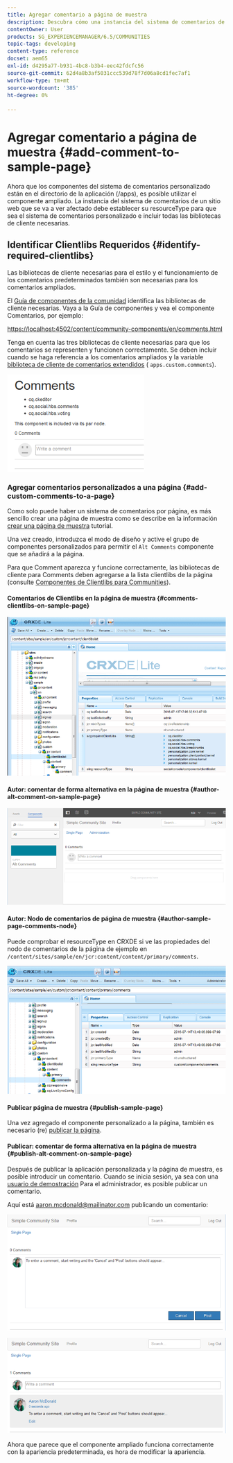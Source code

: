 ```yaml
---
title: Agregar comentario a página de muestra
description: Descubra cómo una instancia del sistema de comentarios de un sitio web debe establecer su resourceType para que sea el sistema de comentarios personalizado e incluir todas las bibliotecas de cliente necesarias.
contentOwner: User
products: SG_EXPERIENCEMANAGER/6.5/COMMUNITIES
topic-tags: developing
content-type: reference
docset: aem65
exl-id: d4295a77-b931-4bc8-b3b4-eec42fdcfc56
source-git-commit: 62d4a8b3af5031ccc539d78f7d06a8cd1fec7af1
workflow-type: tm+mt
source-wordcount: '385'
ht-degree: 0%

---
```


# Agregar comentario a página de muestra  {#add-comment-to-sample-page}

Ahora que los componentes del sistema de comentarios personalizado están en el directorio de la aplicación (/apps), es posible utilizar el componente ampliado. La instancia del sistema de comentarios de un sitio web que se va a ver afectado debe establecer su resourceType para que sea el sistema de comentarios personalizado e incluir todas las bibliotecas de cliente necesarias.

## Identificar Clientlibs Requeridos {#identify-required-clientlibs}

Las bibliotecas de cliente necesarias para el estilo y el funcionamiento de los comentarios predeterminados también son necesarias para los comentarios ampliados.

El [Guía de componentes de la comunidad](/help/communities/components-guide.md) identifica las bibliotecas de cliente necesarias. Vaya a la Guía de componentes y vea el componente Comentarios, por ejemplo:

[https://localhost:4502/content/community-components/en/comments.html](https://localhost:4502/content/community-components/en/comments.html)

Tenga en cuenta las tres bibliotecas de cliente necesarias para que los comentarios se representen y funcionen correctamente. Se deben incluir cuando se haga referencia a los comentarios ampliados y la variable [biblioteca de cliente de comentarios extendidos](/help/communities/extend-create-components.md#create-a-client-library-folder) ( `apps.custom.comments`).

![comments-component1](assets/comments-component1.png)

### Agregar comentarios personalizados a una página {#add-custom-comments-to-a-page}

Como solo puede haber un sistema de comentarios por página, es más sencillo crear una página de muestra como se describe en la información [crear una página de muestra](/help/communities/create-sample-page.md) tutorial.

Una vez creado, introduzca el modo de diseño y active el grupo de componentes personalizados para permitir el `Alt Comments` componente que se añadirá a la página.

Para que Comment aparezca y funcione correctamente, las bibliotecas de cliente para Comments deben agregarse a la lista clientlibs de la página (consulte [Componentes de Clientlibs para Communities](/help/communities/clientlibs.md)).

#### Comentarios de Clientlibs en la página de muestra {#comments-clientlibs-on-sample-page}

![comments-clientlibs-crxde](assets/comments-clientlibs-crxde.png)

#### Autor: comentar de forma alternativa en la página de muestra {#author-alt-comment-on-sample-page}

![alt-comment](assets/alt-comment.png)

#### Autor: Nodo de comentarios de página de muestra {#author-sample-page-comments-node}

Puede comprobar el resourceType en CRXDE si ve las propiedades del nodo de comentarios de la página de ejemplo en `/content/sites/sample/en/jcr:content/content/primary/comments`.

![verify-comment-crxde](assets/verify-comment-crxde.png)

#### Publicar página de muestra {#publish-sample-page}

Una vez agregado el componente personalizado a la página, también es necesario (re) [publicar la página](/help/communities/sites-console.md#publishing-the-site).

#### Publicar: comentar de forma alternativa en la página de muestra {#publish-alt-comment-on-sample-page}

Después de publicar la aplicación personalizada y la página de muestra, es posible introducir un comentario. Cuando se inicia sesión, ya sea con una [usuario de demostración](/help/communities/tutorials.md#demo-users) Para el administrador, es posible publicar un comentario.

Aquí está aaron.mcdonald@mailinator.com publicando un comentario:

![publish-alt-comment](assets/publish-alt-comment.png)

![publish-alt-comment1](assets/publish-alt-comment1.png)

Ahora que parece que el componente ampliado funciona correctamente con la apariencia predeterminada, es hora de modificar la apariencia.
